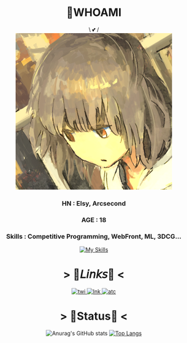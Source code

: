 <div align = "center">
  
  # 🍡WHOAMI 
  \ 💕 / <br> 
  ![icon](https://raw.githubusercontent.com/elsy0111/elsy0111/main/ico.png)
  
  
  ### HN : Elsy, Arcsecond
  ### AGE : 18
  ### Skills : Competitive Programming, WebFront, ML, 3DCG...
  [![My Skills](https://skillicons.dev/icons?i=python,cpp,html,css,vue,tensorflow,arch,neovim,blender,linkedin)](https://skillicons.dev)

  # > 📑𝘓𝘪𝘯𝘬𝘴📑 <

  <a href="https://twitter.com/arcsec_std">
    <img src="https://img.icons8.com/?size=100&id=68193&format=png&color=000000" alt="twi" width="100">
  </a>
  <a href="https://www.linkedin.com/in/kengo-saito-249008313/">
    <img src="https://img.icons8.com/?size=100&id=GIpl4LX6E2xe&format=png&color=000000" alt="lnk" width="100">
  </a>
 <a href="https://atcoder.jp/users/Arcsecond">
  <img src="https://img.atcoder.jp/logo/atcoder/logo_white.png" alt="atc" width="100">
</a>

  # > 🥐Status🥐 <

  ![Anurag's GitHub stats](https://github-readme-stats.vercel.app/api?username=elsy0111&show_icons=true&hide=contribs&theme=radical)
  [![Top Langs](https://github-readme-stats.vercel.app/api/top-langs/?username=elsy0111&layout=compact&theme=radical)](https://github.com/anuraghazra/github-readme-stats)
</div>
